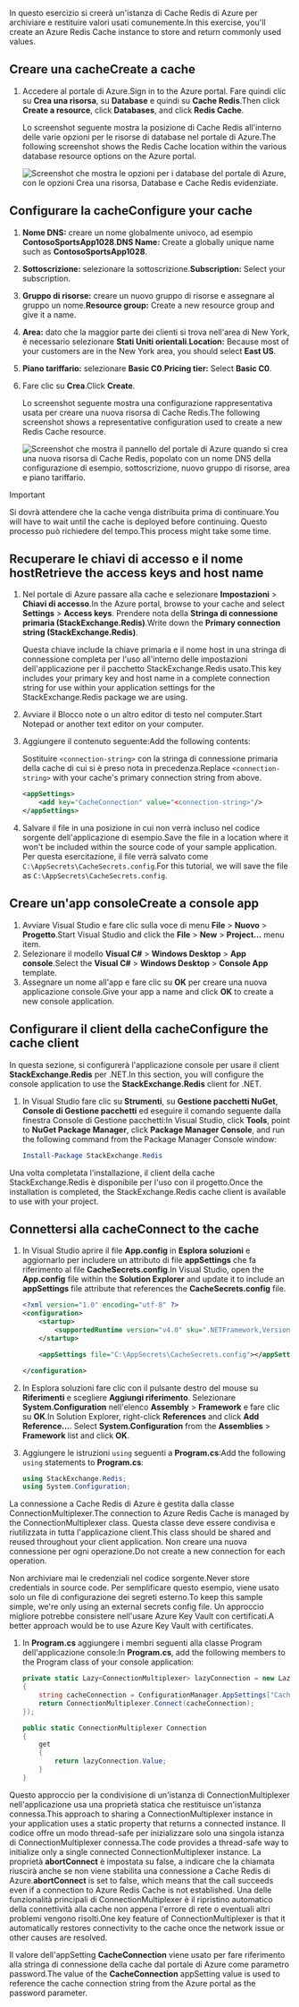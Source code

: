 <span data-ttu-id="ca39d-101">In questo esercizio si creerà un'istanza di Cache Redis di Azure per archiviare e restituire valori usati comunemente.</span><span class="sxs-lookup"><span data-stu-id="ca39d-101">In this exercise, you'll create an Azure Redis Cache instance to store and return commonly used values.</span></span>

## <a name="create-a-cache"></a><span data-ttu-id="ca39d-102">Creare una cache</span><span class="sxs-lookup"><span data-stu-id="ca39d-102">Create a cache</span></span>

1. <span data-ttu-id="ca39d-103">Accedere al portale di Azure.</span><span class="sxs-lookup"><span data-stu-id="ca39d-103">Sign in to the Azure portal.</span></span> <span data-ttu-id="ca39d-104">Fare quindi clic su **Crea una risorsa**, su **Database** e quindi su **Cache Redis**.</span><span class="sxs-lookup"><span data-stu-id="ca39d-104">Then click **Create a resource**, click **Databases**, and click **Redis Cache**.</span></span>

    <span data-ttu-id="ca39d-105">Lo screenshot seguente mostra la posizione di Cache Redis all'interno delle varie opzioni per le risorse di database nel portale di Azure.</span><span class="sxs-lookup"><span data-stu-id="ca39d-105">The following screenshot shows the Redis Cache location within the various database resource options on the Azure portal.</span></span>

    ![Screenshot che mostra le opzioni per i database del portale di Azure, con le opzioni Crea una risorsa, Database e Cache Redis evidenziate.](../media/4-create-a-cache-1.png)

## <a name="configure-your-cache"></a><span data-ttu-id="ca39d-107">Configurare la cache</span><span class="sxs-lookup"><span data-stu-id="ca39d-107">Configure your cache</span></span>

1. <span data-ttu-id="ca39d-108">**Nome DNS:** creare un nome globalmente univoco, ad esempio **ContosoSportsApp1028**.</span><span class="sxs-lookup"><span data-stu-id="ca39d-108">**DNS Name:** Create a globally unique name such as **ContosoSportsApp1028**.</span></span>
1. <span data-ttu-id="ca39d-109">**Sottoscrizione:** selezionare la sottoscrizione.</span><span class="sxs-lookup"><span data-stu-id="ca39d-109">**Subscription:** Select your subscription.</span></span>
1. <span data-ttu-id="ca39d-110">**Gruppo di risorse:** creare un nuovo gruppo di risorse e assegnare al gruppo un nome.</span><span class="sxs-lookup"><span data-stu-id="ca39d-110">**Resource group:** Create a new resource group and give it a name.</span></span>
1. <span data-ttu-id="ca39d-111">**Area:** dato che la maggior parte dei clienti si trova nell'area di New York, è necessario selezionare **Stati Uniti orientali**.</span><span class="sxs-lookup"><span data-stu-id="ca39d-111">**Location:** Because most of your customers are in the New York area, you should select **East US**.</span></span>
1. <span data-ttu-id="ca39d-112">**Piano tariffario:** selezionare **Basic C0**.</span><span class="sxs-lookup"><span data-stu-id="ca39d-112">**Pricing tier:** Select **Basic C0**.</span></span>
1. <span data-ttu-id="ca39d-113">Fare clic su **Crea**.</span><span class="sxs-lookup"><span data-stu-id="ca39d-113">Click **Create**.</span></span>

    <span data-ttu-id="ca39d-114">Lo screenshot seguente mostra una configurazione rappresentativa usata per creare una nuova risorsa di Cache Redis.</span><span class="sxs-lookup"><span data-stu-id="ca39d-114">The following screenshot shows a representative configuration used to create a new Redis Cache resource.</span></span>

    ![Screenshot che mostra il pannello del portale di Azure quando si crea una nuova risorsa di Cache Redis, popolato con un nome DNS della configurazione di esempio, sottoscrizione, nuovo gruppo di risorse, area e piano tariffario.](../media/4-create-a-cache-2.png)

> [!IMPORTANT]
> <span data-ttu-id="ca39d-116">Si dovrà attendere che la cache venga distribuita prima di continuare.</span><span class="sxs-lookup"><span data-stu-id="ca39d-116">You will have to wait until the cache is deployed before continuing.</span></span> <span data-ttu-id="ca39d-117">Questo processo può richiedere del tempo.</span><span class="sxs-lookup"><span data-stu-id="ca39d-117">This process might take some time.</span></span>

## <a name="retrieve-the-access-keys-and-host-name"></a><span data-ttu-id="ca39d-118">Recuperare le chiavi di accesso e il nome host</span><span class="sxs-lookup"><span data-stu-id="ca39d-118">Retrieve the access keys and host name</span></span>

1. <span data-ttu-id="ca39d-119">Nel portale di Azure passare alla cache e selezionare **Impostazioni** > **Chiavi di accesso**.</span><span class="sxs-lookup"><span data-stu-id="ca39d-119">In the Azure portal, browse to your cache and select **Settings** > **Access keys**.</span></span> <span data-ttu-id="ca39d-120">Prendere nota della **Stringa di connessione primaria (StackExchange.Redis)**.</span><span class="sxs-lookup"><span data-stu-id="ca39d-120">Write down the **Primary connection string (StackExchange.Redis)**.</span></span>

    <span data-ttu-id="ca39d-121">Questa chiave include la chiave primaria e il nome host in una stringa di connessione completa per l'uso all'interno delle impostazioni dell'applicazione per il pacchetto StackExchange.Redis usato.</span><span class="sxs-lookup"><span data-stu-id="ca39d-121">This key includes your primary key and host name in a complete connection string for use within your application settings for the StackExchange.Redis package we are using.</span></span>

1. <span data-ttu-id="ca39d-122">Avviare il Blocco note o un altro editor di testo nel computer.</span><span class="sxs-lookup"><span data-stu-id="ca39d-122">Start Notepad or another text editor on your computer.</span></span>
1. <span data-ttu-id="ca39d-123">Aggiungere il contenuto seguente:</span><span class="sxs-lookup"><span data-stu-id="ca39d-123">Add the following contents:</span></span>

    <span data-ttu-id="ca39d-124">Sostituire `<connection-string>` con la stringa di connessione primaria della cache di cui si è preso nota in precedenza.</span><span class="sxs-lookup"><span data-stu-id="ca39d-124">Replace `<connection-string>` with your cache's primary connection string from above.</span></span>

    ```xml
    <appSettings>
        <add key="CacheConnection" value="<connection-string>"/>
    </appSettings>
    ```

1. <span data-ttu-id="ca39d-125">Salvare il file in una posizione in cui non verrà incluso nel codice sorgente dell'applicazione di esempio.</span><span class="sxs-lookup"><span data-stu-id="ca39d-125">Save the file in a location where it won't be included within the source code of your sample application.</span></span> <span data-ttu-id="ca39d-126">Per questa esercitazione, il file verrà salvato come `C:\AppSecrets\CacheSecrets.config`.</span><span class="sxs-lookup"><span data-stu-id="ca39d-126">For this tutorial, we will save the file as `C:\AppSecrets\CacheSecrets.config`.</span></span>

## <a name="create-a-console-app"></a><span data-ttu-id="ca39d-127">Creare un'app console</span><span class="sxs-lookup"><span data-stu-id="ca39d-127">Create a console app</span></span>

1. <span data-ttu-id="ca39d-128">Avviare Visual Studio e fare clic sulla voce di menu **File** > **Nuovo** > **Progetto**.</span><span class="sxs-lookup"><span data-stu-id="ca39d-128">Start Visual Studio and click the **File** > **New** > **Project...** menu item.</span></span>
1. <span data-ttu-id="ca39d-129">Selezionare il modello **Visual C#** > **Windows Desktop** > **App console**.</span><span class="sxs-lookup"><span data-stu-id="ca39d-129">Select the **Visual C#** > **Windows Desktop** > **Console App** template.</span></span>
1. <span data-ttu-id="ca39d-130">Assegnare un nome all'app e fare clic su **OK** per creare una nuova applicazione console.</span><span class="sxs-lookup"><span data-stu-id="ca39d-130">Give your app a name and click **OK** to create a new console application.</span></span>

## <a name="configure-the-cache-client"></a><span data-ttu-id="ca39d-131">Configurare il client della cache</span><span class="sxs-lookup"><span data-stu-id="ca39d-131">Configure the cache client</span></span>

<span data-ttu-id="ca39d-132">In questa sezione, si configurerà l'applicazione console per usare il client **StackExchange.Redis** per .NET.</span><span class="sxs-lookup"><span data-stu-id="ca39d-132">In this section, you will configure the console application to use the **StackExchange.Redis** client for .NET.</span></span>

1. <span data-ttu-id="ca39d-133">In Visual Studio fare clic su **Strumenti**, su **Gestione pacchetti NuGet**, **Console di Gestione pacchetti** ed eseguire il comando seguente dalla finestra Console di Gestione pacchetti:</span><span class="sxs-lookup"><span data-stu-id="ca39d-133">In Visual Studio, click **Tools**, point to **NuGet Package Manager**, click **Package Manager Console**, and run the following command from the Package Manager Console window:</span></span>

    ```powershell
    Install-Package StackExchange.Redis
    ```

<span data-ttu-id="ca39d-134">Una volta completata l'installazione, il client della cache StackExchange.Redis è disponibile per l'uso con il progetto.</span><span class="sxs-lookup"><span data-stu-id="ca39d-134">Once the installation is completed, the StackExchange.Redis cache client is available to use with your project.</span></span>

## <a name="connect-to-the-cache"></a><span data-ttu-id="ca39d-135">Connettersi alla cache</span><span class="sxs-lookup"><span data-stu-id="ca39d-135">Connect to the cache</span></span>

1. <span data-ttu-id="ca39d-136">In Visual Studio aprire il file **App.config** in **Esplora soluzioni** e aggiornarlo per includere un attributo di file **appSettings** che fa riferimento al file **CacheSecrets.config**.</span><span class="sxs-lookup"><span data-stu-id="ca39d-136">In Visual Studio, open the **App.config** file within the **Solution Explorer** and update it to include an **appSettings** file attribute that references the **CacheSecrets.config** file.</span></span>

    ```xml
    <?xml version="1.0" encoding="utf-8" ?>
    <configuration>
        <startup>
            <supportedRuntime version="v4.0" sku=".NETFramework,Version=v4.7.1" />
        </startup>

        <appSettings file="C:\AppSecrets\CacheSecrets.config"></appSettings>

    </configuration>
    ```

1. <span data-ttu-id="ca39d-137">In Esplora soluzioni fare clic con il pulsante destro del mouse su **Riferimenti** e scegliere **Aggiungi riferimento**. Selezionare **System.Configuration** nell'elenco **Assembly** > **Framework** e fare clic su **OK**.</span><span class="sxs-lookup"><span data-stu-id="ca39d-137">In Solution Explorer, right-click **References** and click **Add Reference...**. Select **System.Configuration** from the **Assemblies** > **Framework** list and click **OK**.</span></span>

1. <span data-ttu-id="ca39d-138">Aggiungere le istruzioni `using` seguenti a **Program.cs**:</span><span class="sxs-lookup"><span data-stu-id="ca39d-138">Add the following `using` statements to **Program.cs**:</span></span>

    ```csharp
    using StackExchange.Redis;
    using System.Configuration;
    ```

<span data-ttu-id="ca39d-139">La connessione a Cache Redis di Azure è gestita dalla classe ConnectionMultiplexer.</span><span class="sxs-lookup"><span data-stu-id="ca39d-139">The connection to Azure Redis Cache is managed by the ConnectionMultiplexer class.</span></span> <span data-ttu-id="ca39d-140">Questa classe deve essere condivisa e riutilizzata in tutta l'applicazione client.</span><span class="sxs-lookup"><span data-stu-id="ca39d-140">This class should be shared and reused throughout your client application.</span></span> <span data-ttu-id="ca39d-141">Non creare una nuova connessione per ogni operazione.</span><span class="sxs-lookup"><span data-stu-id="ca39d-141">Do not create a new connection for each operation.</span></span>

<span data-ttu-id="ca39d-142">Non archiviare mai le credenziali nel codice sorgente.</span><span class="sxs-lookup"><span data-stu-id="ca39d-142">Never store credentials in source code.</span></span> <span data-ttu-id="ca39d-143">Per semplificare questo esempio, viene usato solo un file di configurazione dei segreti esterno.</span><span class="sxs-lookup"><span data-stu-id="ca39d-143">To keep this sample simple, we're only using an external secrets config file.</span></span> <span data-ttu-id="ca39d-144">Un approccio migliore potrebbe consistere nell'usare Azure Key Vault con certificati.</span><span class="sxs-lookup"><span data-stu-id="ca39d-144">A better approach would be to use Azure Key Vault with certificates.</span></span>

1. <span data-ttu-id="ca39d-145">In **Program.cs** aggiungere i membri seguenti alla classe Program dell'applicazione console:</span><span class="sxs-lookup"><span data-stu-id="ca39d-145">In **Program.cs**, add the following members to the Program class of your console application:</span></span>

    ```csharp
    private static Lazy<ConnectionMultiplexer> lazyConnection = new Lazy<ConnectionMultiplexer>(() =>
    {
        string cacheConnection = ConfigurationManager.AppSettings["CacheConnection"].ToString();
        return ConnectionMultiplexer.Connect(cacheConnection);
    });

    public static ConnectionMultiplexer Connection
    {
        get
        {
            return lazyConnection.Value;
        }
    }
    ```

<span data-ttu-id="ca39d-146">Questo approccio per la condivisione di un'istanza di ConnectionMultiplexer nell'applicazione usa una proprietà statica che restituisce un'istanza connessa.</span><span class="sxs-lookup"><span data-stu-id="ca39d-146">This approach to sharing a ConnectionMultiplexer instance in your application uses a static property that returns a connected instance.</span></span> <span data-ttu-id="ca39d-147">Il codice offre un modo thread-safe per inizializzare solo una singola istanza di ConnectionMultiplexer connessa.</span><span class="sxs-lookup"><span data-stu-id="ca39d-147">The code provides a thread-safe way to initialize only a single connected ConnectionMultiplexer instance.</span></span> <span data-ttu-id="ca39d-148">La proprietà **abortConnect** è impostata su false, a indicare che la chiamata riuscirà anche se non viene stabilita una connessione a Cache Redis di Azure.</span><span class="sxs-lookup"><span data-stu-id="ca39d-148">**abortConnect** is set to false, which means that the call succeeds even if a connection to Azure Redis Cache is not established.</span></span> <span data-ttu-id="ca39d-149">Una delle funzionalità principali di ConnectionMultiplexer è il ripristino automatico della connettività alla cache non appena l'errore di rete o eventuali altri problemi vengono risolti.</span><span class="sxs-lookup"><span data-stu-id="ca39d-149">One key feature of ConnectionMultiplexer is that it automatically restores connectivity to the cache once the network issue or other causes are resolved.</span></span>

<span data-ttu-id="ca39d-150">Il valore dell'appSetting **CacheConnection** viene usato per fare riferimento alla stringa di connessione della cache dal portale di Azure come parametro password.</span><span class="sxs-lookup"><span data-stu-id="ca39d-150">The value of the **CacheConnection** appSetting value is used to reference the cache connection string from the Azure portal as the password parameter.</span></span>
